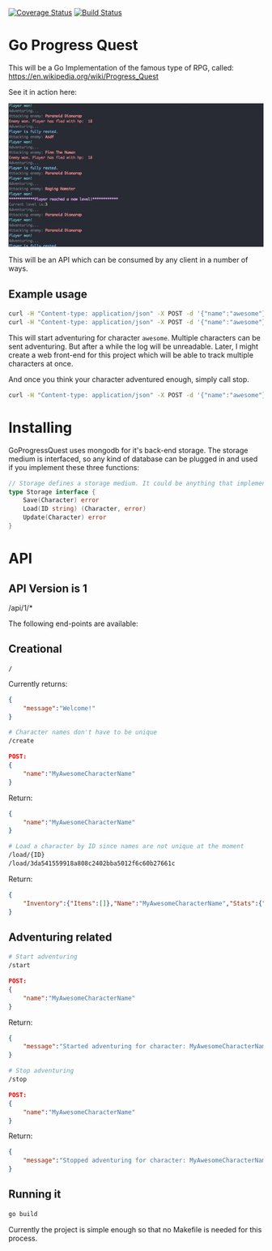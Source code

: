 [![Coverage Status](https://coveralls.io/repos/github/Skarlso/goprogressquest/badge.svg?branch=master&bust=1)](https://coveralls.io/github/Skarlso/goprogressquest?branch=master) [![Build Status](https://travis-ci.org/Skarlso/goprogressquest.svg?branch=master)](https://travis-ci.org/Skarlso/goprogressquest)

Go Progress Quest
=================

This will be a Go Implementation of the famous type of RPG, called:
https://en.wikipedia.org/wiki/Progress_Quest

See it in action here:

![GoProgressQuest](goprogress.gif)

This will be an API which can be consumed by any client in a number of ways.

Example usage
-------------

```bash
curl -H "Content-type: application/json" -X POST -d '{"name":"awesome"}' http://localhost:8989/api/1/create
curl -H "Content-type: application/json" -X POST -d '{"name":"awesome"}' http://localhost:8989/api/1/start
```

This will start adventuring for character ```awesome```. Multiple characters can be sent adventuring. But after a while the log will be unreadable. Later, I might create a web front-end for this project which will be able to track multiple characters at once.

And once you think your character adventured enough, simply call stop.

```bash
curl -H "Content-type: application/json" -X POST -d '{"name":"awesome"}' http://localhost:8989/api/1/stop
```

Installing
==========

GoProgressQuest uses mongodb for it's back-end storage. The storage medium is interfaced, so any kind of database can be plugged in and used if you implement these three functions:

```go
// Storage defines a storage medium. It could be anything that implements this interface.
type Storage interface {
	Save(Character) error
	Load(ID string) (Character, error)
	Update(Character) error
}
```

API
===

API Version is 1
----------------

/api/1/*

The following end-points are available:

Creational
----------

```
/
```
Currently returns:
```json
{
    "message":"Welcome!"
}
```

```bash
# Character names don't have to be unique
/create
```
```json
POST:
{
    "name":"MyAwesomeCharacterName"
}
```
Return:
```json
{
    "name":"MyAwesomeCharacterName"
}
```

```bash
# Load a character by ID since names are not unique at the moment
/load/{ID}
/load/3da541559918a808c2402bba5012f6c60b27661c
```

Return:
```json
{
    "Inventory":{"Items":[]},"Name":"MyAwesomeCharacterName","Stats":{"Str":0,"Agi":0,"In":0,"Per":0,"Chr":0,"Lck":0},"ID":"3da541559918a808c2402bba5012f6c60b27661c","Gold":0
}
```

Adventuring related
-------------------

```bash
# Start adventuring
/start
```

```json
POST:
{
    "name":"MyAwesomeCharacterName"
}
```
Return:
```json
{
    "message":"Started adventuring for character: MyAwesomeCharacterName"
}
```

```bash
# Stop adventuring
/stop
```
```json
POST:
{
    "name":"MyAwesomeCharacterName"
}
```
Return:
```json
{
    "message":"Stopped adventuring for character: MyAwesomeCharacterName"
}
```

Running it
----------

```bash
go build
```

Currently the project is simple enough so that no Makefile is needed for this process.
